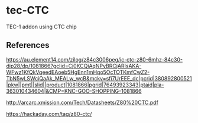 # tec-CTC
TEC-1 addon using CTC chip

## References

https://au.element14.com/zilog/z84c3006peg/ic-ctc-z80-6mhz-84c30-dip28/dp/1081866?gclid=Cj0KCQiAqNPyBRCjARIsAKA-WFwz1KfQkVqeedEAoeb5HgEnn1mHqo5OcTOTKmfCwZ2-TbN5wLSWciQaAk_MEALw_wcB&mckv=sfi7UrEEE_dc|pcrid|380892800521|pkw||pmt||slid||product|1081866|pgrid|76493923343|ptaid|pla-363010434604|&CMP=KNC-GOO-SHOPPING-1081866

http://arcarc.xmission.com/Tech/Datasheets/Z80%20CTC.pdf

https://hackaday.com/tag/z80-ctc/


